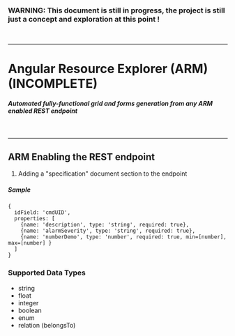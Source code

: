 ### WARNING: This document is still in progress, the project is still just a concept and exploration at this point !

<br/>

-----

# Angular Resource Explorer (ARM) (INCOMPLETE)

##### Automated fully-functional grid and forms generation from any ARM enabled REST endpoint

<br/>

-----

## ARM Enabling the REST endpoint

1) Adding a "specification" document section to the endpoint

##### Sample


	{
	  idField: 'cmdUID',
      properties: [
        {name: 'description', type: 'string', required: true},
        {name: 'alarmSeverity', type: 'string', required: true},
        {name: 'numberDemo', type: 'number', required: true, min=[number], max=[number] }
      ]
    }
    
### Supported Data Types
 
 - string
 - float
 - integer
 - boolean
 - enum
 - relation (belongsTo)
